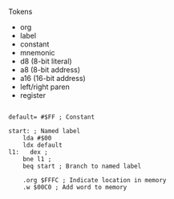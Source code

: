 Tokens

* org
* label
* constant
* mnemonic
* d8 (8-bit literal)
* a8 (8-bit address)
* a16 (16-bit address)
* left/right paren
* register

```assembly

default= #$FF ; Constant

start: ; Named label
    lda #$00
    ldx default
l1:   dex ;
    bne l1 ; 
    beq start ; Branch to named label

    .org $FFFC ; Indicate location in memory
    .w $00C0 ; Add word to memory 
    
```